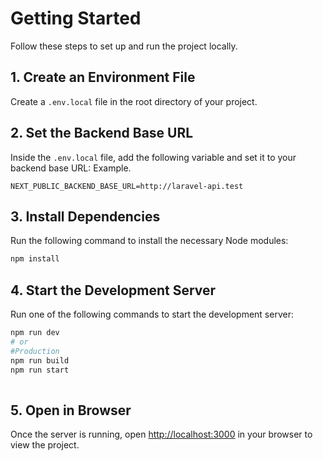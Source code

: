 # Getting Started

Follow these steps to set up and run the project locally.

## 1. Create an Environment File

Create a `.env.local` file in the root directory of your project.

## 2. Set the Backend Base URL

Inside the `.env.local` file, add the following variable and set it to your backend base URL:
Example.
```env
NEXT_PUBLIC_BACKEND_BASE_URL=http://laravel-api.test
```

## 3. Install Dependencies

Run the following command to install the necessary Node modules:

```bash
npm install
```

## 4. Start the Development Server

Run one of the following commands to start the development server:

```bash
npm run dev
# or
#Production
npm run build
npm run start
 
```

## 5. Open in Browser

Once the server is running, open [http://localhost:3000](http://localhost:3000) in your browser to view the project.

